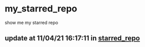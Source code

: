 # my_starred_repo
show me my starred repo

update at 11/04/21 16:17:11 in [starred_repo](./index.html)
---

